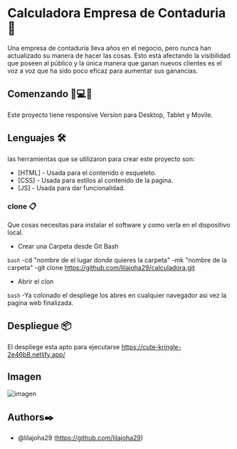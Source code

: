 # Calculadora Empresa de Contaduria 🧮

Una empresa de contaduría lleva años en el negocio, pero nunca han actualizado su manera de hacer las cosas. Esto está afectando la visibilidad que poseen al público y la única manera que ganan nuevos clientes es el voz a voz que ha sido poco eficaz para aumentar sus ganancias.

## Comenzando 📱💻📲

Este proyecto tiene responsive Version para Desktop, Tablet y Movile.

## Lenguajes 🛠️

las herramientas que se utilizaron para crear este proyecto son:

- [HTML] - Usada para el contenido o esqueleto.
- [CSS] - Usada para estilos al contenido de la pagina.
- [JS] - Usada para dar funcionalidad.

### clone 📋

Que cosas necesitas para instalar el software y como verla en el dispositivo local.

- Crear una Carpeta desde Git Bash

`bash`
-cd "nombre de el lugar donde quieres la carpeta"
-mk "nombre de la carpeta"
-git clone https://github.com/lilajoha29/calculadora.git

- Abrir el clon

`bash`
-Ya colonado el despliege los abres en cualquier navegador asi vez la pagina web finalizada.

## Despliegue 📦

El despliege esta apto para ejecutarse
https://cute-kringle-2e46b8.netlify.app/

## Imagen

![imagen](https://user-images.githubusercontent.com/88119236/201458625-9cf9ccf0-c9a8-402b-accc-53bce1436bdf.png)

## Authors✒️

- @lilajoha29 (https://github.com/lilajoha29)
